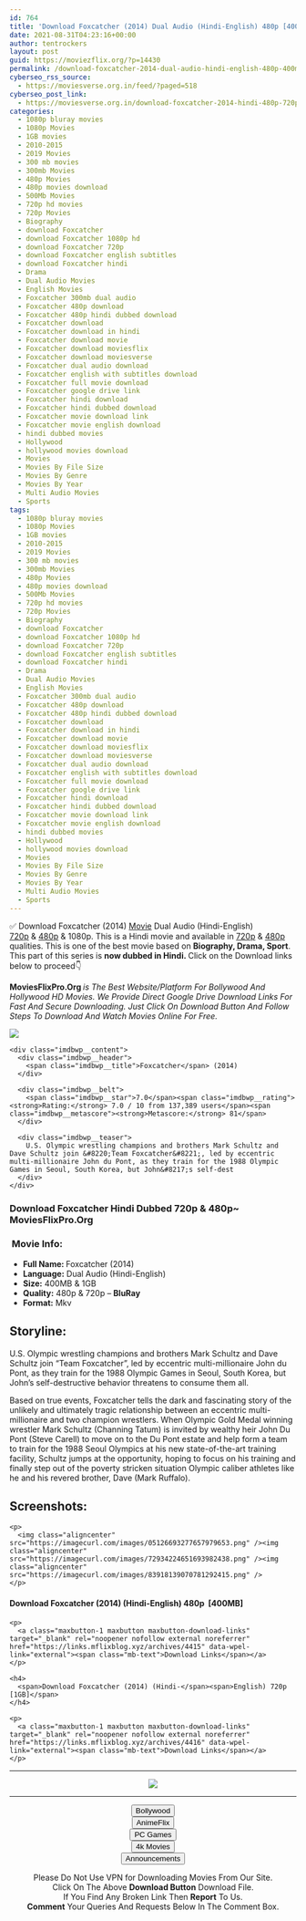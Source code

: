 ```yaml
---
id: 764
title: 'Download Foxcatcher (2014) Dual Audio (Hindi-English) 480p [400MB] || 720p [1GB]'
date: 2021-08-31T04:23:16+00:00
author: tentrockers
layout: post
guid: https://moviezflix.org/?p=14430
permalink: /download-foxcatcher-2014-dual-audio-hindi-english-480p-400mb-720p-1gb/
cyberseo_rss_source:
  - https://moviesverse.org.in/feed/?paged=518
cyberseo_post_link:
  - https://moviesverse.org.in/download-foxcatcher-2014-hindi-480p-720p/
categories:
  - 1080p bluray movies
  - 1080p Movies
  - 1GB movies
  - 2010-2015
  - 2019 Movies
  - 300 mb movies
  - 300mb Movies
  - 480p Movies
  - 480p movies download
  - 500Mb Movies
  - 720p hd movies
  - 720p Movies
  - Biography
  - download Foxcatcher
  - download Foxcatcher 1080p hd
  - download Foxcatcher 720p
  - download Foxcatcher english subtitles
  - download Foxcatcher hindi
  - Drama
  - Dual Audio Movies
  - English Movies
  - Foxcatcher 300mb dual audio
  - Foxcatcher 480p download
  - Foxcatcher 480p hindi dubbed download
  - Foxcatcher download
  - Foxcatcher download in hindi
  - Foxcatcher download movie
  - Foxcatcher download moviesflix
  - Foxcatcher download moviesverse
  - Foxcatcher dual audio download
  - Foxcatcher english with subtitles download
  - Foxcatcher full movie download
  - Foxcatcher google drive link
  - Foxcatcher hindi download
  - Foxcatcher hindi dubbed download
  - Foxcatcher movie download link
  - Foxcatcher movie english download
  - hindi dubbed movies
  - Hollywood
  - hollywood movies download
  - Movies
  - Movies By File Size
  - Movies By Genre
  - Movies By Year
  - Multi Audio Movies
  - Sports
tags:
  - 1080p bluray movies
  - 1080p Movies
  - 1GB movies
  - 2010-2015
  - 2019 Movies
  - 300 mb movies
  - 300mb Movies
  - 480p Movies
  - 480p movies download
  - 500Mb Movies
  - 720p hd movies
  - 720p Movies
  - Biography
  - download Foxcatcher
  - download Foxcatcher 1080p hd
  - download Foxcatcher 720p
  - download Foxcatcher english subtitles
  - download Foxcatcher hindi
  - Drama
  - Dual Audio Movies
  - English Movies
  - Foxcatcher 300mb dual audio
  - Foxcatcher 480p download
  - Foxcatcher 480p hindi dubbed download
  - Foxcatcher download
  - Foxcatcher download in hindi
  - Foxcatcher download movie
  - Foxcatcher download moviesflix
  - Foxcatcher download moviesverse
  - Foxcatcher dual audio download
  - Foxcatcher english with subtitles download
  - Foxcatcher full movie download
  - Foxcatcher google drive link
  - Foxcatcher hindi download
  - Foxcatcher hindi dubbed download
  - Foxcatcher movie download link
  - Foxcatcher movie english download
  - hindi dubbed movies
  - Hollywood
  - hollywood movies download
  - Movies
  - Movies By File Size
  - Movies By Genre
  - Movies By Year
  - Multi Audio Movies
  - Sports
---
```

<div class="thecontent clearfix">
  <p>
    ✅ Download Foxcatcher (2014) <a href="https://moviesverse.org.in/category/movies/" data-wpel-link="internal">Movie</a> Dual Audio (Hindi-English) <a href="https://moviesverse.org.in/720p-movies/" data-wpel-link="internal">720p</a>&nbsp;&&nbsp;<a href="https://moviesverse.org.in/480p-movies/" data-wpel-link="internal">480p</a> & 1080p. This is a Hindi movie and available in <a href="https://moviesverse.org.in/720p-movies/" data-wpel-link="internal">720p</a>&nbsp;&&nbsp;<a href="https://moviesverse.org.in/480p-movies/" data-wpel-link="internal">480p</a> qualities. This is one of the best movie based on <strong>Biography, Drama, Sport</strong>. This part of this series is <strong>now dubbed in <span>Hindi.&nbsp;</span></strong><span>Click on the Download links below to proceed👇</span>
  </p>
  
  <p>
    <strong><span>MoviesFlixPro.Org&nbsp;</span></strong><em>is The Best Website/Platform For Bollywood And Hollywood HD Movies. We Provide Direct Google Drive Download Links For Fast And Secure Downloading. Just Click On Download Button And Follow Steps To&nbsp;Download And Watch Movies Online For Free.</em>
  </p>
  
  <div class="imdbwp imdbwp--movie dark">
    <div class="imdbwp__thumb">
      <a class="imdbwp__link" target="_blank" title="Foxcatcher" href="https://www.imdb.com/title/tt1100089/" rel="nofollow external noopener noreferrer" data-wpel-link="external"><img class="imdbwp__img" src="https://m.media-amazon.com/images/M/MV5BMTQ2MjQxNjYxOV5BMl5BanBnXkFtZTgwMzIwODUxMzE@._V1_SX300.jpg" /></a>
    </div>
    
    <div class="imdbwp__content">
      <div class="imdbwp__header">
        <span class="imdbwp__title">Foxcatcher</span> (2014)
      </div>
      
      <div class="imdbwp__belt">
        <span class="imdbwp__star">7.0</span><span class="imdbwp__rating"><strong>Rating:</strong> 7.0 / 10 from 137,389 users</span><span class="imdbwp__metascore"><strong>Metascore:</strong> 81</span>
      </div>
      
      <div class="imdbwp__teaser">
        U.S. Olympic wrestling champions and brothers Mark Schultz and Dave Schultz join &#8220;Team Foxcatcher&#8221;, led by eccentric multi-millionaire John du Pont, as they train for the 1988 Olympic Games in Seoul, South Korea, but John&#8217;s self-dest
      </div>
    </div>
  </div>
  
  <h3>
    <span>Download Foxcatcher Hindi Dubbed 720p & 480p~ MoviesFlixPro.Org</span>
  </h3>
  
  <h3>
    <span>&nbsp;Movie Info:&nbsp;</span>
  </h3>
  
  <ul>
    <li>
      <strong>Full Name: </strong>Foxcatcher (2014)
    </li>
    <li>
      <strong>Language:</strong> Dual Audio (Hindi-English)
    </li>
    <li>
      <strong>Size:</strong> 400MB & 1GB
    </li>
    <li>
      <strong>Quality:</strong> 480p & 720p – <span><strong>BluRay</strong></span>
    </li>
    <li>
      <strong>Format:</strong>&nbsp;Mkv
    </li>
  </ul>
  
  <h2>
    <span>Storyline:</span>
  </h2>
  
  <p>
    U.S. Olympic wrestling champions and brothers Mark Schultz&nbsp;and&nbsp;Dave Schultz&nbsp;join “Team Foxcatcher”, led by eccentric multi-millionaire&nbsp;John du Pont, as they train for the 1988 Olympic Games in Seoul, South Korea, but John’s self-destructive behavior threatens to consume them all.
  </p>
  
  <div>
    Based on true events, Foxcatcher tells the dark and fascinating story of the unlikely and ultimately tragic relationship between an eccentric multi-millionaire and two champion wrestlers. When Olympic Gold Medal winning wrestler Mark Schultz (Channing Tatum) is invited by wealthy heir John Du Pont (Steve Carell) to move on to the Du Pont estate and help form a team to train for the 1988 Seoul Olympics at his new state-of-the-art training facility, Schultz jumps at the opportunity, hoping to focus on his training and finally step out of the poverty stricken situation Olympic caliber athletes like he and his revered brother, Dave (Mark Ruffalo).
  </div>
  
  <div class="summary_text">
    <h2>
      <span>Screenshots:</span>
    </h2>
    
    <p>
      <img class="aligncenter" src="https://imagecurl.com/images/05126693277657979653.png" /><img class="aligncenter" src="https://imagecurl.com/images/72934224651693982438.png" /><img class="aligncenter" src="https://imagecurl.com/images/83918139070781292415.png" />
    </p>
  </div>
  
  <div class="inline canwrap">
    <h4>
      <span>Download Foxcatcher (2014) (Hindi-English) </span><span>480p&nbsp; [400MB]</span>
    </h4>
    
    <p>
      <a class="maxbutton-1 maxbutton maxbutton-download-links" target="_blank" rel="noopener nofollow external noreferrer" href="https://links.mflixblog.xyz/archives/4415" data-wpel-link="external"><span class="mb-text">Download Links</span></a>
    </p>
    
    <h4>
      <span>Download Foxcatcher (2014) (Hindi-</span><span>English) 720p [1GB]</span>
    </h4>
    
    <p>
      <a class="maxbutton-1 maxbutton maxbutton-download-links" target="_blank" rel="noopener nofollow external noreferrer" href="https://links.mflixblog.xyz/archives/4416" data-wpel-link="external"><span class="mb-text">Download Links</span></a>
    </p>
  </div>
</div>

<center>
  </p> 
  
  <hr />
  
  <p>
    <a href="http://gdrivepro.xyz/join.php" data-wpel-link="external" target="_blank" rel="nofollow external noopener noreferrer"><img src="https://i.imgur.com/FhMdWdW.png" /></a>
  </p>
  
  <hr />
  
  <p>
    <a href="https://dogemovies.xyz" target="_blank" data-wpel-link="external" rel="nofollow external noopener noreferrer"><button class="button button5">Bollywood</button></a><br /> <a href="https://animeflix.in" target="_blank" data-wpel-link="external" rel="nofollow external noopener noreferrer"><button class="button button5">AnimeFlix</button></a><br /> <a href="https://gamesflix.net/" target="_blank" data-wpel-link="external" rel="nofollow external noopener noreferrer"><button class="button button5">PC Games</button></a><br /> <a href="https://uhdmovies.in" target="_blank" data-wpel-link="external" rel="nofollow external noopener noreferrer"><button class="button button5">4k Movies</button></a><br /> <a href="https://moviesverse.org.in/announcements/" target="_blank" data-wpel-link="internal" rel="noopener"><button class="button button5">Announcements</button></a>
  </p>
  
  <div class="alert alert-danger">
    Please Do Not Use VPN for Downloading Movies From Our Site.
  </div>
  
  <div class="alert alert-success">
    Click On The Above <strong>Download Button</strong> Download File.
  </div>
  
  <div class="alert alert-warning">
    If You Find Any Broken Link Then <strong>Report</strong> To Us.
  </div>
  
  <div class="alert alert-info">
    <strong>Comment</strong> Your Queries And Requests Below In The Comment Box.
  </div>
  
  <p>
    </center>
  </p>